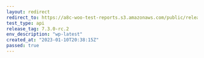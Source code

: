 ```yaml
---
layout: redirect
redirect_to: https://a8c-woo-test-reports.s3.amazonaws.com/public/release/7.3.0-rc.2/wp-latest/api/index.html
test_type: api
release_tag: 7.3.0-rc.2
env_description: "wp-latest"
created_at: "2023-01-10T20:38:15Z"
passed: true
---
```

